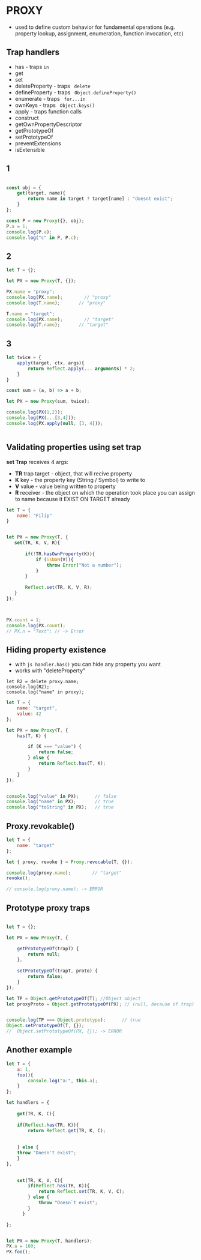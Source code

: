 # PROXY
* used to define custom behavior for fundamental operations (e.g. property lookup, assignment, enumeration, function invocation, etc)

## Trap handlers
* has - traps ```in```
* get
* set
* deleteProperty - traps ``` delete```
* defineProperty - traps ``` Object.defineProperty()```
* enumerate - traps ``` for...in```
* ownKeys - traps ``` Object.keys()```
* apply - traps function calls
* construct
* getOwnPropertyDescriptor
* getPrototypeOf
* setPrototypeOf
* preventExtensions
* isExtensible



## 1
```js

const obj = {
    get(target, name){
        return name in target ? target[name] : "doesnt exist";
    }
};

const P = new Proxy({}, obj);
P.a = 1;
console.log(P.a);
console.log("c" in P, P.c);

```

## 2

```js
let T = {};

let PX = new Proxy(T, {});

PX.name = "proxy";
console.log(PX.name);        // "proxy"
console.log(T.name);       // "proxy"

T.name = "target";
console.log(PX.name);        // "target"
console.log(T.name);       // "target"


```
## 3
```js
let twice = {
    apply(target, ctx, args){
        return Reflect.apply(... arguments) * 2;
    }
}

const sum = (a, b) => a + b;

let PX = new Proxy(sum, twice);

console.log(PX(1,2));
console.log(PX(...[3,4]));
console.log(PX.apply(null, [3, 4]));



```
## Validating properties using set trap
**set Trap** receives 4 args:
* **TR** trap target - object, that will recive property
* **K** key - the property key (String / Symbol) to write to
* **V** value - value being written to property
* **R** receiver - the object on which the operation took place
you can assign to name because it EXIST ON TARGET already

```js
let T = {
    name: "Filip"
}


let PX = new Proxy(T, {
   set(TR, K, V, R){
       
       if(!TR.hasOwnProperty(K)){
           if (isNaN(V)){
               throw Error("Not a number");
           } 
       }
       
       Reflect.set(TR, K, V, R);
   } 
});



PX.count = 1;
console.log(PX.count);
// PX.n = "Text"; // -> Error

```


## Hiding property existence
* with ```js handler.has()``` you can hide any property you want
* works with "deleteProperty"

```
let R2 = delete proxy.name;
console.log(R2);               
console.log("name" in proxy);
```

```js
let T = {
    name: "target",
    value: 42
};

let PX = new Proxy(T, {
    has(T, K) {

        if (K === "value") {
            return false;
        } else {
            return Reflect.has(T, K);
        }
    }
});


console.log("value" in PX);      // false
console.log("name" in PX);       // true
console.log("toString" in PX);   // true
```


## Proxy.revokable()
```js
let T = {
    name: "target"
};

let { proxy, revoke } = Proxy.revocable(T, {});

console.log(proxy.name);        // "target"
revoke();

// console.log(proxy.name); -> ERROR


```

## Prototype proxy traps


```js

let T = {};

let PX = new Proxy(T, {

    getPrototypeOf(trapT) {
        return null;
    },
    
    setPrototypeOf(trapT, proto) {
        return false;
    }
});

let TP = Object.getPrototypeOf(T); //Object object
let proxyProto = Object.getPrototypeOf(PX); // (null, because of trap)


console.log(TP === Object.prototype);      // true
Object.setPrototypeOf(T, {});
//  Object.setPrototypeOf(PX, {}); -> ERROR
```

## Another example

```js
let T = {
    a: 1,
    foo(){
        console.log("a:", this.a);
    }
};

let handlers = {
    
    get(TR, K, C){
    
    if(Reflect.has(TR, K)){
        return Reflect.get(TR, K, C);
    
        
    } else {
    throw "Doesn't exist";
    }
},
    

    set(TR, K, V, C){
        if(Reflect.has(TR, K)){
            return Reflect.set(TR, K, V, C);
        } else {
            throw "Doesn`t exist";
        }
      }

};


let PX = new Proxy(T, handlers);
PX.a = 100;
PX.foo();
```
